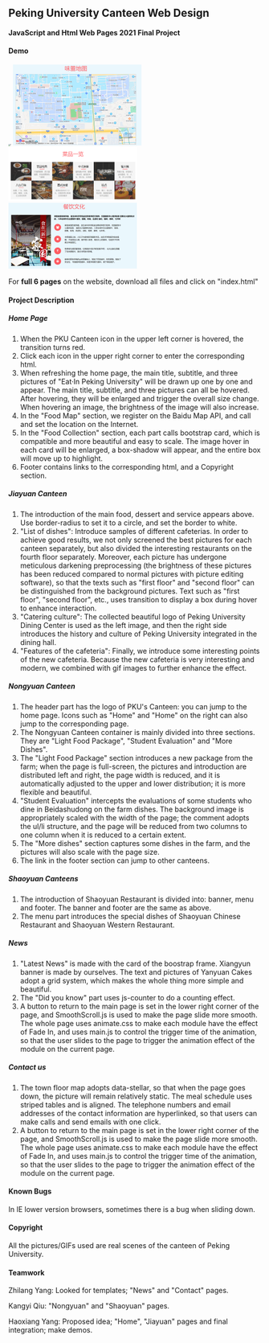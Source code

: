 ## Peking University Canteen Web Design

**JavaScript and Html Web Pages 2021 Final Project**

#### Demo

<img src="./vis/1.png" alt="1" style="zoom: 25%;" />

<img src="./vis/2.png" alt="1" style="zoom: 25%;" />

<img src="./vis/3.png" alt="1" style="zoom: 25%;" />

<img src="./vis/4.png" alt="1" style="zoom: 25%;" />

For **full 6 pages** on the website, download all files and click on "index.html"

#### Project Description

##### Home Page

1. When the PKU Canteen icon in the upper left corner is hovered, the transition turns red.
2. Click each icon in the upper right corner to enter the corresponding html.
3. When refreshing the home page, the main title, subtitle, and three pictures of "Eat·In Peking University" will be drawn up one by one and appear.
The main title, subtitle, and three pictures can all be hovered. After hovering, they will be enlarged and trigger the overall size change. When hovering an image, the brightness of the image will also increase.
4. In the "Food Map" section, we register on the Baidu Map API, and call and set the location on the Internet.
5. In the "Food Collection" section, each part calls bootstrap card, which is compatible and more beautiful and easy to scale.
The image hover in each card will be enlarged, a box-shadow will appear, and the entire box will move up to highlight.
6. Footer contains links to the corresponding html, and a Copyright section.

##### Jiayuan Canteen

1. The introduction of the main food, dessert and service appears above. Use border-radius to set it to a circle, and set the border to white.
2. "List of dishes": Introduce samples of different cafeterias.
In order to achieve good results, we not only screened the best pictures for each canteen separately, but also divided the interesting restaurants on the fourth floor separately.
Moreover, each picture has undergone meticulous darkening preprocessing (the brightness of these pictures has been reduced compared to normal pictures with picture editing software), so that the texts such as "first floor" and "second floor" can be distinguished from the background pictures.
Text such as "first floor", "second floor", etc., uses transition to display a box during hover to enhance interaction.
3. "Catering culture": The collected beautiful logo of Peking University Dining Center is used as the left image, and then the right side introduces the history and culture of Peking University integrated in the dining hall.
4. "Features of the cafeteria": Finally, we introduce some interesting points of the new cafeteria. Because the new cafeteria is very interesting and modern, we combined with gif images to further enhance the effect.

##### Nongyuan Canteen

1. The header part has the logo of PKU's Canteen: you can jump to the home page. Icons such as "Home" and "Home" on the right can also jump to the corresponding page.
2. The Nongyuan Canteen container is mainly divided into three sections. They are "Light Food Package", "Student Evaluation" and "More Dishes".
3. The "Light Food Package" section introduces a new package from the farm; when the page is full-screen, the pictures and introduction are distributed left and right, the page width is reduced, and it is automatically adjusted to the upper and lower distribution; it is more flexible and beautiful.
4. "Student Evaluation" intercepts the evaluations of some students who dine in Beidashudong on the farm dishes. The background image is appropriately scaled with the width of the page; the comment adopts the ul/li structure, and the page will be reduced from two columns to one column when it is reduced to a certain extent.
5. The "More dishes" section captures some dishes in the farm, and the pictures will also scale with the page size.
6. The link in the footer section can jump to other canteens.

##### Shaoyuan Canteens

1. The introduction of Shaoyuan Restaurant is divided into: banner, menu and footer. The banner and footer are the same as above.
2. The menu part introduces the special dishes of Shaoyuan Chinese Restaurant and Shaoyuan Western Restaurant.

##### News

1. "Latest News" is made with the card of the boostrap frame. Xiangyun banner is made by ourselves. The text and pictures of Yanyuan Cakes adopt a grid system, which makes the whole thing more simple and beautiful.
2. The "Did you know" part uses js-counter to do a counting effect.
3. A button to return to the main page is set in the lower right corner of the page, and SmoothScroll.js is used to make the page slide more smooth. The whole page uses animate.css to make each module have the effect of Fade In, and uses main.js to control the trigger time of the animation, so that the user slides to the page to trigger the animation effect of the module on the current page.

##### Contact us

1. The town floor map adopts data-stellar, so that when the page goes down, the picture will remain relatively static.
The meal schedule uses striped tables and is aligned. The telephone numbers and email addresses of the contact information are hyperlinked, so that users can make calls and send emails with one click.
2. A button to return to the main page is set in the lower right corner of the page, and SmoothScroll.js is used to make the page slide more smooth.
The whole page uses animate.css to make each module have the effect of Fade In, and uses main.js to control the trigger time of the animation, so that the user slides to the page to trigger the animation effect of the module on the current page.

#### Known Bugs

In IE lower version browsers, sometimes there is a bug when sliding down.

#### Copyright

All the pictures/GIFs used are real scenes of the canteen of Peking University.

#### Teamwork

Zhilang Yang: Looked for templates; "News" and "Contact" pages.

Kangyi Qiu: "Nongyuan" and "Shaoyuan" pages.

Haoxiang Yang: Proposed idea; "Home", "Jiayuan" pages and final integration; make demos.

